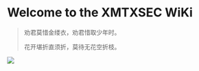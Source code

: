 # **Welcome to the XMTXSEC WiKi**

> 劝君莫惜金缕衣，劝君惜取少年时。
>
> 花开堪折直须折，莫待无花空折枝。


![](https://cdn.jsdelivr.net/gh/xmtxsec/picture/img/202212301633042.jpg)